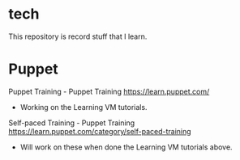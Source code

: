 # tech
This repository is record stuff that I learn.

# Puppet

Puppet Training - Puppet Training
https://learn.puppet.com/

- Working on the Learning VM tutorials.

Self-paced Training - Puppet Training
https://learn.puppet.com/category/self-paced-training

- Will work on these when done the Learning VM tutorials above.

